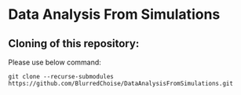 # Data Analysis From Simulations

## Cloning of this repository:
Please use below command:
```
git clone --recurse-submodules https://github.com/BlurredChoise/DataAnalysisFromSimulations.git
```


